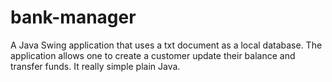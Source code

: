 # bank-manager

A Java Swing application that uses a txt document as a local database. The application allows one to create a customer update their balance and transfer funds. It really simple plain Java.
